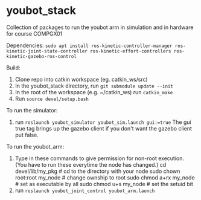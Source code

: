 # youbot_stack
Collection of packages to run the youbot arm in simulation and in hardware for course COMPGX01


Dependencies:
`sudo apt install ros-kinetic-controller-manager ros-kinetic-joint-state-controller ros-kinetic-effort-controllers ros-kinetic-gazebo-ros-control`

Build:
1. Clone repo into catkin workspace (eg. catkin_ws/src)
2. In the youbot_stack directory, run `git submodule update --init`
3. In the root of the workspace (e.g. ~/catkin_ws) run `catkin_make`
4. Run `source devel/setup.bash`

To run the simulator:
1. run `roslaunch youbot_simulator youbot_sim.launch gui:=true`
The gui true tag brings up the gazebo client if you don't want the gazebo client put false.

To run the youbot_arm:
1. Type in these commands to give permission for non-root execution. (You have to run these everytime the node has changed.)
cd devel/lib/my_pkg     # cd to the directory with your node
sudo chown root:root my_node # change ownship to root
sudo chmod a+rx my_node      # set as executable by all
sudo chmod u+s my_node       # set the setuid bit
2. run `roslaunch youbot_joint_control youbot_arm.launch`
